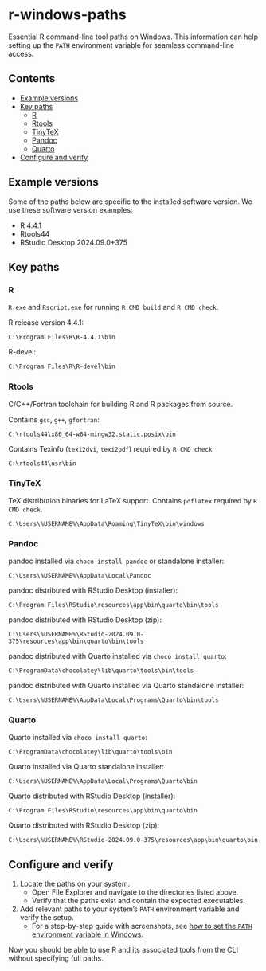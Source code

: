 
<!-- Render README.Rmd. Then open README.md and use VS Code (Markdown All in One) to create/update TOC. -->

# r-windows-paths

Essential R command-line tool paths on Windows. This information can
help setting up the `PATH` environment variable for seamless
command-line access.

## Contents

- [Example versions](#example-versions)
- [Key paths](#key-paths)
  - [R](#r)
  - [Rtools](#rtools)
  - [TinyTeX](#tinytex)
  - [Pandoc](#pandoc)
  - [Quarto](#quarto)
- [Configure and verify](#configure-and-verify)

## Example versions

Some of the paths below are specific to the installed software version.
We use these software version examples:

- R 4.4.1
- Rtools44
- RStudio Desktop 2024.09.0+375

## Key paths

### R

`R.exe` and `Rscript.exe` for running `R CMD build` and `R CMD check`.

R release version 4.4.1:

``` batchfile
C:\Program Files\R\R-4.4.1\bin
```

R-devel:

``` batchfile
C:\Program Files\R\R-devel\bin
```

### Rtools

C/C++/Fortran toolchain for building R and R packages from source.

Contains `gcc`, `g++`, `gfortran`:

``` batchfile
C:\rtools44\x86_64-w64-mingw32.static.posix\bin
```

Contains Texinfo (`texi2dvi`, `texi2pdf`) required by `R CMD check`:

``` batchfile
C:\rtools44\usr\bin
```

### TinyTeX

TeX distribution binaries for LaTeX support. Contains `pdflatex`
required by `R CMD check`.

``` batchfile
C:\Users\%USERNAME%\AppData\Roaming\TinyTeX\bin\windows
```

### Pandoc

pandoc installed via `choco install pandoc` or standalone installer:

``` batchfile
C:\Users\%USERNAME%\AppData\Local\Pandoc
```

pandoc distributed with RStudio Desktop (installer):

``` batchfile
C:\Program Files\RStudio\resources\app\bin\quarto\bin\tools
```

pandoc distributed with RStudio Desktop (zip):

``` batchfile
C:\Users\%USERNAME%\RStudio-2024.09.0-375\resources\app\bin\quarto\bin\tools
```

pandoc distributed with Quarto installed via `choco install quarto`:

``` batchfile
C:\ProgramData\chocolatey\lib\quarto\tools\bin\tools
```

pandoc distributed with Quarto installed via Quarto standalone
installer:

``` batchfile
C:\Users\%USERNAME%\AppData\Local\Programs\Quarto\bin\tools
```

### Quarto

Quarto installed via `choco install quarto`:

``` batchfile
C:\ProgramData\chocolatey\lib\quarto\tools\bin
```

Quarto installed via Quarto standalone installer:

``` batchfile
C:\Users\%USERNAME%\AppData\Local\Programs\Quarto\bin
```

Quarto distributed with RStudio Desktop (installer):

``` batchfile
C:\Program Files\RStudio\resources\app\bin\quarto\bin
```

Quarto distributed with RStudio Desktop (zip):

``` batchfile
C:\Users\%USERNAME%\RStudio-2024.09.0-375\resources\app\bin\quarto\bin
```

## Configure and verify

1.  Locate the paths on your system.
    - Open File Explorer and navigate to the directories listed above.
    - Verify that the paths exist and contain the expected executables.
2.  Add relevant paths to your system’s `PATH` environment variable and
    verify the setup.
    - For a step-by-step guide with screenshots, see [how to set the
      `PATH` environment variable in Windows](path.md).

Now you should be able to use R and its associated tools from the CLI
without specifying full paths.
